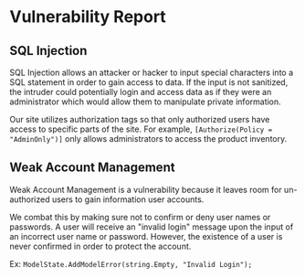 # Vulnerability Report

## SQL Injection

SQL Injection allows an attacker or hacker to input special characters into a SQL statement in order to gain access to data.  If the input is not sanitized, the intruder could potentially login and access data as if they were an administrator which would allow them to manipulate private information. 

Our site utilizes authorization tags so that only authorized users have access to specific parts of the site.  For example, 
```[Authorize(Policy = "AdminOnly")]``` only allows administrators to access the product inventory.

## Weak Account Management

Weak Account Management is a vulnerability because it leaves room for un-authorized users to gain information user accounts.

We combat this by making sure not to confirm or deny user names or passwords.  A user will receive an "invalid login" message upon the input of an incorrect user name or password.  However, the existence of a user is never confirmed in order to protect the account.

Ex: ```ModelState.AddModelError(string.Empty, "Invalid Login");```